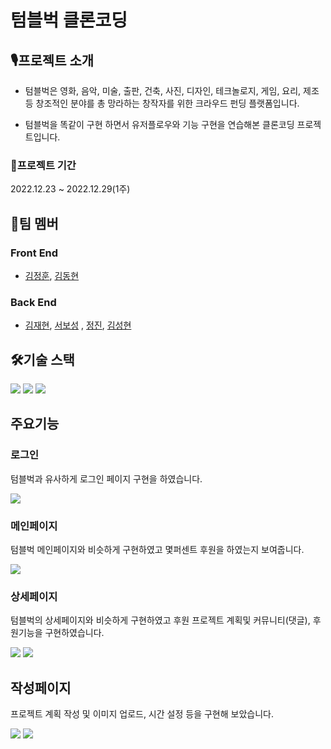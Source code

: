 # 텀블벅 클론코딩

## 🎙프로젝트 소개
* 텀블벅은 영화, 음악, 미술, 출판, 건축, 사진, 디자인, 테크놀로지, 게임, 요리, 제조 등 창조적인 분야를 총 망라하는 창작자를 위한 크라우드 펀딩 플랫폼입니다.

* 텀블벅을 똑같이 구현 하면서 유저플로우와 기능 구현을 연습해본 클론코딩 프로젝트입니다.

### 📅프로젝트 기간
2022.12.23 ~ 2022.12.29(1주)

## 👥팀 멤버
### Front End
* [김정훈](https://github.com/44Chick), [김동현](https://github.com/kdh8615)
### Back End
* [김재현](https://github.com/JeekLee), [서보성](https://github.com/teabear12) , [정진](https://github.com/JeongO41), [김성현](https://github.com/seonghyun-1)

## 🛠기술 스택

<p align=justify>

<img src="https://img.shields.io/badge/React-61DAFB?style=for-the-badge&logo=React&logoColor=white">
<img src="https://img.shields.io/badge/styledcomponents-DB7093?style=for-the-badge&logo=styledcomponents&logoColor=white">
<img src="https://img.shields.io/badge/ReduxToolkit-764ABC?style=for-the-badge&logo=Redux&logoColor=white">
</p>

## 주요기능
### 로그인
텀블벅과 유사하게 로그인 페이지 구현을 하였습니다.

<img src="https://velog.velcdn.com/images/koz8615/post/f3bf384a-e81c-46d7-be3d-1afcb5e8fb41/image.png">

### 메인페이지
텀블벅 메인페이지와 비슷하게 구현하였고 몇퍼센트 후원을 하였는지 보여줍니다.

<img src="https://velog.velcdn.com/images/koz8615/post/2813e4df-988a-44f3-844a-ad2486b986b8/image.png">

### 상세페이지
텀블벅의 상세페이지와 비슷하게 구현하였고 후원 프로젝트 계획및 커뮤니티(댓글), 후원기능을 구현하였습니다.

<img src="https://velog.velcdn.com/images/koz8615/post/cecad0bd-a19e-4eb4-a311-9377f3289cb9/image.png">
<img src="https://velog.velcdn.com/images/koz8615/post/2f1237e8-d2cc-43e9-bc04-066b4eb81fa3/image.png">

## 작성페이지
프로젝트 계획 작성 및 이미지 업로드, 시간 설정 등을 구현해 보았습니다.

<img src="https://velog.velcdn.com/images/koz8615/post/74a9fe45-2202-46a8-a82f-819a9a52836f/image.png">
<img src="https://velog.velcdn.com/images/koz8615/post/d38bb94e-df63-4d88-83fc-a47df3629907/image.png">
